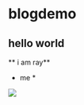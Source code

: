# blogdemo
## hello world

** i am ray**
* me *

![](https://qgt-style.oss-cn-hangzhou.aliyuncs.com/newcoursep4/g1/g1-2-2/tenor.gif)

